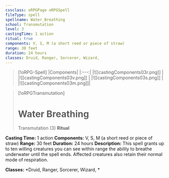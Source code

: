 ```yaml
---
cssclass: oRPGPage oRPGSpell
fileType: spell
spellname: Water_Breathing
school: Transmutation
level: 3
castingTime: 1 action
ritual: true
components: V, S, M (a short reed or piece of straw)
range: 30 feet
duration: 24 hours
classes: Druid, Ranger, Sorcerer, Wizard,
---
```

> [!oRPG-Spell]
> |Components|
> |:---:|
> |![[castingComponents03r.png]] |
> |![[castingComponents03v.png]] |
> |![[castingComponents03s.png]] |
> |![[castingComponents03m.png]]|

> [!oRPGTransmutation]
>#  Water Breathing
> Transmutation  (3)
> **Ritual**

**Casting Time:** 1 action
**Components:** V, S, M (a short reed or piece of straw)
**Range:** 30 feet
**Duration:**  24 hours
**Description:**
This spell grants up to ten willing creatures you can see within range the abilily to breathe underwater until the spell ends. Affected creatures also retain their normal mode of respiration.



**Classes:**  *Druid, Ranger, Sorcerer, Wizard, *



